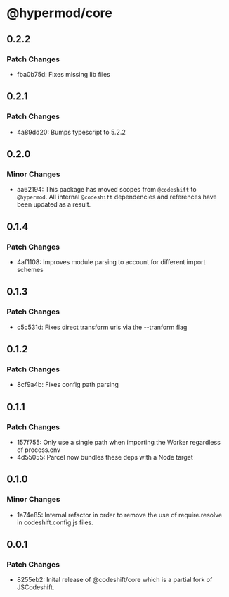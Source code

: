 # @hypermod/core

## 0.2.2

### Patch Changes

- fba0b75d: Fixes missing lib files

## 0.2.1

### Patch Changes

- 4a89dd20: Bumps typescript to 5.2.2

## 0.2.0

### Minor Changes

- aa62194: This package has moved scopes from `@codeshift` to `@hypermod`. All internal `@codeshift` dependencies and references have been updated as a result.

## 0.1.4

### Patch Changes

- 4af1108: Improves module parsing to account for different import schemes

## 0.1.3

### Patch Changes

- c5c531d: Fixes direct transform urls via the --tranform flag

## 0.1.2

### Patch Changes

- 8cf9a4b: Fixes config path parsing

## 0.1.1

### Patch Changes

- 157f755: Only use a single path when importing the Worker regardless of process.env
- 4d55055: Parcel now bundles these deps with a Node target

## 0.1.0

### Minor Changes

- 1a74e85: Internal refactor in order to remove the use of require.resolve in codeshift.config.js files.

## 0.0.1

### Patch Changes

- 8255eb2: Inital release of @codeshift/core which is a partial fork of JSCodeshift.
